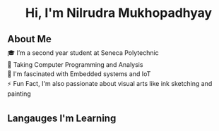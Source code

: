 <h1 align="center">Hi, I'm Nilrudra Mukhopadhyay</h1>
<h2 align="left" style="margin-bottom: -5px;">About Me</h2>
<div align="left">
    <p style="margin-bottom: -10px;">🎓 I’m a second year student at Seneca Polytechnic</p>
    <p style="margin-bottom: -10px;">📜 Taking Computer Programming and Analysis</p>
    <p style="margin-bottom: -10px;">👀 I'm fascinated with Embedded systems and IoT</p>
    <p>⚡ Fun Fact, I'm also passionate about visual arts like ink sketching and painting</p>
</div>
<h2 align="left" style="margin-top: 35px;">Langauges I'm Learning</h2>

<!---
Nilrudra1999/Nilrudra1999 is a ✨ special ✨ repository because its `README.md` (this file) appears on your GitHub profile.
You can click the Preview link to take a look at your changes.
--->
